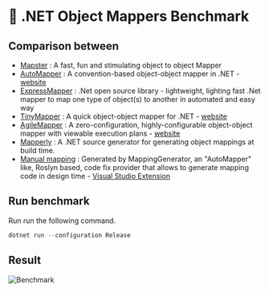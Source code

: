 ﻿# 🥇 .NET Object Mappers Benchmark 

## Comparison between
- [Mapster](https://github.com/MapsterMapper/Mapster) : A fast, fun and stimulating object to object Mapper
- [AutoMapper](https://github.com/AutoMapper/AutoMapper) : A convention-based object-object mapper in .NET - [website](http://automapper.org/)
- [ExpressMapper](https://github.com/copernicus365/ExpressMapper) : .Net open source library - lightweight, lighting fast .Net mapper to map one type of object(s) to another in automated and easy way
- [TinyMapper](https://github.com/TinyMapper/TinyMapper) : A quick object-object mapper for .NET - [website](http://tinymapper.net/)
- [AgileMapper](https://github.com/agileobjects/AgileMapper) : A zero-configuration, highly-configurable object-object mapper with viewable execution plans - [website](http://expressmapper.org/)
- [Mapperly](https://github.com/riok/Mapperly) : A .NET source generator for generating object mappings at build time.
- [Manual mapping](https://github.com/cezarypiatek/MappingGenerator) : Generated by MappingGenerator, an "AutoMapper" like, Roslyn based, code fix provider that allows to generate mapping code in design time - [Visual Studio Extension](https://marketplace.visualstudio.com/items?itemName=54748ff9-45fc-43c2-8ec5-cf7912bc3b84.mappinggenerator)

## Run benchmark
Run run the following command.
```c#
dotnet run --configuration Release
```

## Result
![Benchmark](https://github.com/mjebrahimi/Benchmark.netCoreMappers/blob/master/Benchmark.netCoreMappers/Benchmark.png?raw=true)
